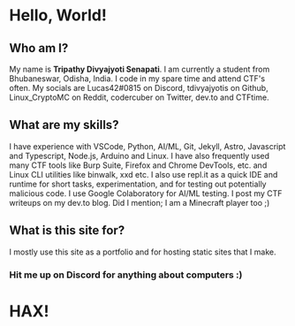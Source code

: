 # Hello, World! 
## Who am I?
My name is **Tripathy Divyajyoti Senapati**. I am currently a student from Bhubaneswar, Odisha, India. I code in my spare time and attend CTF's often. My socials are Lucas42#0815 on Discord, tdivyajyotis on Github, Linux_CryptoMC on Reddit, codercuber on Twitter, dev.to and CTFtime.
## What are my skills?
I have experience with VSCode, Python, AI/ML, Git, Jekyll, Astro, Javascript and Typescript, Node.js, Arduino and Linux. I have also frequently used many CTF tools like Burp Suite, Firefox and Chrome DevTools, etc. and Linux CLI utilities like binwalk, xxd etc. I also use repl.it as a quick IDE and runtime for short tasks, experimentation, and for testing out potentially malicious code. I use Google Colaboratory for AI/ML testing. I post my CTF writeups on my dev.to blog. Did I mention; I am a Minecraft player too ;)
## What is this site for?
I mostly use this site as a portfolio and for hosting static sites that I make.
### Hit me up on Discord for anything about computers :)
# HAX!
